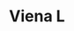 ---
title: Viena L
date: 
draft: false

# descripcion
description : Aro de plata con piedra cubic

materials: Plata 925

color: Multicolor

dimensions: 1cm

code: 01-16-0298

type: "Aros"

categories: []

# Images
# first image will be shown in the product page
images:
  # - image: "images/path_to_image"
  # La ubicacion de las imagenes es imagenes/Aros/Aros.Cubic/01-16-0298-viena-l
  - image: "./images/aros/cubic/01-16-0298-flor-grande_a.JPG"
  - image: "./images/aros/cubic/01-16-0298-flor-grande_b.JPG"
---